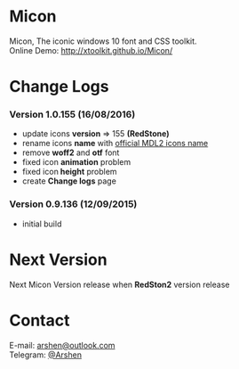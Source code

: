 # Micon
Micon, The iconic windows 10 font and CSS toolkit.<br>
Online Demo: <a href="http://xtoolkit.github.io/Micon/">http://xtoolkit.github.io/Micon/</a>

# Change Logs
<h3>Version 1.0.155 (16/08/2016)</h3>
<ul>
	<li>update icons <b>version</b> => 155 <b>(RedStone)</b></li>
	<li>rename icons <b>name</b> with <a href="https://msdn.microsoft.com/en-us/windows/uwp/style/segoe-ui-symbol-font">official MDL2 icons name</a></li>
	<li>remove <b>woff2</b> and <b>otf</b> font</li>
	<li>fixed icon <b>animation</b> problem</li>
	<li>fixed icon<b> height</b> problem</li>
	<li>create <b>Change logs</b> page</li>
</ul>
<h3>Version 0.9.136 (12/09/2015)</h3>
<ul>
	<li>initial build</li>
</ul>

# Next Version
Next Micon Version release when <b>RedSton2</b> version release

# Contact
E-mail: <a href="mailto:arshen@outlook.com">arshen@outlook.com</a><br>
Telegram: <a href="https://telegram.me/Arshen">@Arshen</a>

